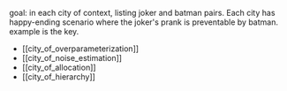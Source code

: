 goal: in each city of context, listing  joker and batman pairs. Each city has happy-ending scenario where the joker's prank is preventable by batman. example is the key.

- [[city_of_overparameterization]]
- [[city_of_noise_estimation]]
- [[city_of_allocation]]
- [[city_of_hierarchy]]
